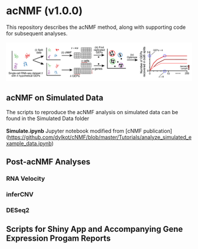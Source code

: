 # acNMF (v1.0.0)
This repository describes the acNMF method, along with supporting code for subsequent analyses.
<br><br>
![Alt Text](images/acNMF_schematic.png)

## acNMF on Simulated Data
The scripts to reproduce the acNMF analysis on simulated data can be found in the Simulated Data folder <br><br>
**Simulate.ipynb** Jupyter notebook modified from [cNMF publication] (https://github.com/dylkot/cNMF/blob/master/Tutorials/analyze_simulated_example_data.ipynb)

## Post-acNMF Analyses
### RNA Velocity
### inferCNV
### DESeq2

## Scripts for Shiny App and Accompanying Gene Expression Progam Reports
